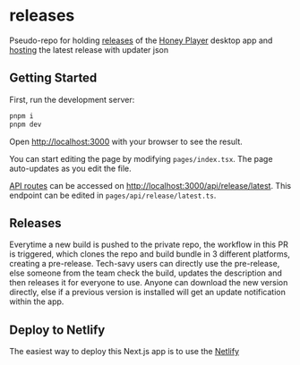 # releases

Pseudo-repo for holding [releases](https://download.honeyplayer.com) of the [Honey Player](https://honeyplayer.com) desktop app and [hosting](https://www.netlify.com/with/nextjs/) the latest release with updater json

## Getting Started

First, run the development server:

```bash
pnpm i
pnpm dev
```

Open [http://localhost:3000](http://localhost:3000) with your browser to see the result.

You can start editing the page by modifying `pages/index.tsx`. The page auto-updates as you edit the file.

[API routes](https://nextjs.org/docs/api-routes/introduction) can be accessed on [http://localhost:3000/api/release/latest](http://localhost:3000/api/release/latest). This endpoint can be edited in `pages/api/release/latest.ts`.

## Releases

Everytime a new build is pushed to the private repo, the workflow in this PR is triggered, which clones the repo and build bundle in 3 different platforms, creating a pre-release. Tech-savy users can directly use the pre-release, else someone from the team check the build, updates the description and then releases it for everyone to use. Anyone can download the new version directly, else if a previous version is installed will get an update notification within the app.

## Deploy to Netlify

The easiest way to deploy this Next.js app is to use the [Netlify](https://www.netlify.com/)
